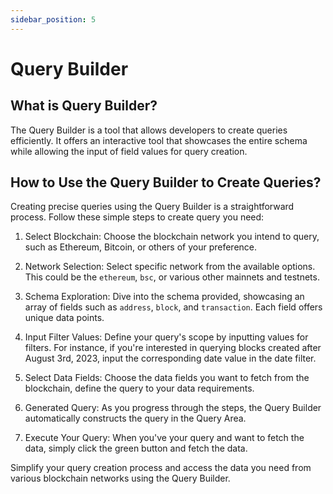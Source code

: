 ```yaml
---
sidebar_position: 5
---
```


# Query Builder

## What is Query Builder?

The Query Builder is a tool that allows developers to create queries efficiently. It offers an interactive tool that showcases the entire schema while allowing the input of field values for query creation.

## How to Use the Query Builder to Create Queries?

Creating precise queries using the Query Builder is a straightforward process. Follow these simple steps to create query you need:

1. Select Blockchain: Choose the blockchain network you intend to query, such as Ethereum, Bitcoin, or others of your preference.

2. Network Selection: Select specific network from the available options. This could be the `ethereum`, `bsc`, or various other mainnets and testnets.

3. Schema Exploration: Dive into the schema provided, showcasing an array of fields such as `address`, `block`, and `transaction`. Each field offers unique data points.

4. Input Filter Values: Define your query's scope by inputting values for filters. For instance, if you're interested in querying blocks created after August 3rd, 2023, input the corresponding date value in the date filter.

5. Select Data Fields: Choose the data fields you want to fetch from the blockchain, define the query to your data requirements.

6. Generated Query: As you progress through the steps, the Query Builder automatically constructs the query in the Query Area.

7. Execute Your Query: When you've your query and want to fetch the data, simply click the green button and fetch the data.

Simplify your query creation process and access the data you need from various blockchain networks using the Query Builder.
